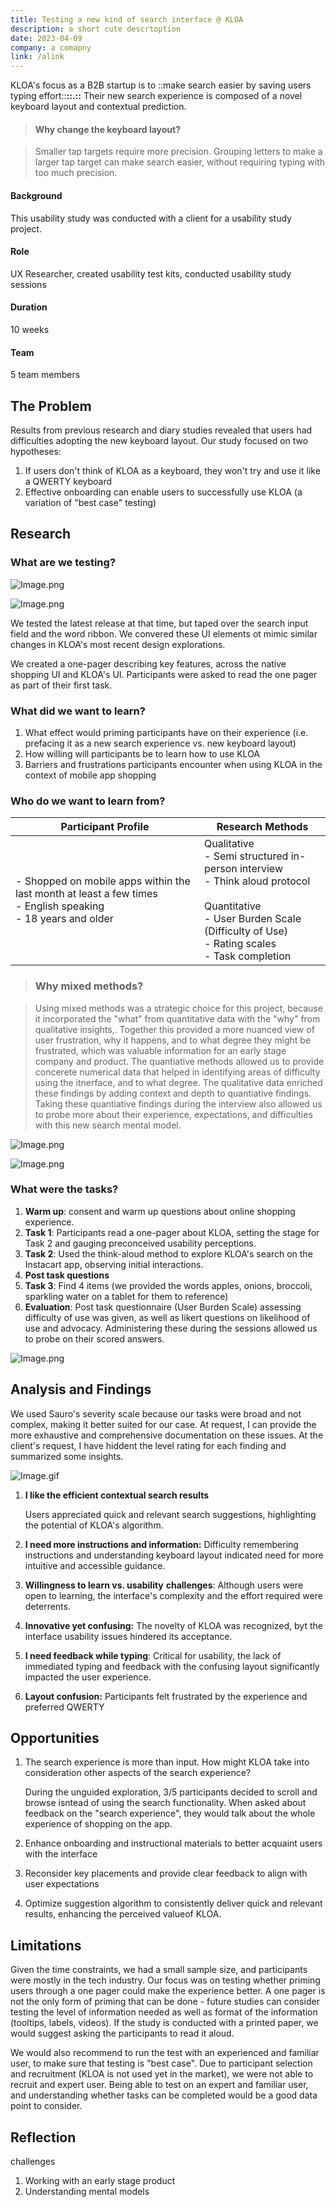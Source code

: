 ```yaml
---
title: Testing a new kind of search interface @ KLOA
description: a short cute descrtoption
date: 2023-04-09
company: a comapny
link: /alink
---
```


KLOA's focus as a B2B startup is to ::make search easier by saving users typing effort::**::.::** Their new search experience is composed of a novel keyboard layout and contextual prediction.

> #### Why change the keyboard layout?

> Smaller tap targets require more precision. Grouping letters to make a larger tap target can make search easier, without requiring typing with too much precision.

#### Background

This usability study was conducted with a client for a usability study project.

#### Role

UX Researcher, created usability test kits, conducted usability study sessions

#### Duration

10 weeks

#### Team

5 team members

## The Problem

Results from previous research and diary studies revealed that users had difficulties adopting the new keyboard layout. Our study focused on two hypotheses:

1. If users don't think of KLOA as a keyboard, they won't try and use it like a QWERTY keyboard
2. Effective onboarding can enable users to successfully use KLOA (a variation of "best case" testing)

## Research

### What are we testing?

![Image.png](/images/Image.png)

![Image.png](/images//Image2.png)

We tested the latest release at that time, but taped over the search input field and the word ribbon. We convered these UI elements ot mimic similar changes in KLOA's most recent design explorations.

We created a one-pager describing key features, across the native shopping UI and KLOA's UI. Participants were asked to read the one pager as part of their first task.

### What did we want to learn?

1. What effect would priming participants have on their experience (i.e. prefacing it as a new search experience vs. new keyboard layout)
2. How willing will participants be to learn how to use KLOA
3. Barriers and frustrations participants encounter when using KLOA in the context of mobile app shopping

### Who do we want to learn from?

| Participant Profile                                                                                                  | Research Methods                                                                                                                                                                        |
| -------------------------------------------------------------------------------------------------------------------- | --------------------------------------------------------------------------------------------------------------------------------------------------------------------------------------- |
| \- Shopped on mobile apps within the last month at least a few times <br>- English speaking <br>- 18 years and older | Qualitative<br>- Semi structured in-person interview <br>- Think aloud protocol<br><br>Quantitative<br>- User Burden Scale (Difficulty of Use)<br>- Rating scales <br>- Task completion |

> ### Why mixed methods?

> Using mixed methods was a strategic choice for this project, because it incorporated the "what" from quantitative data with the "why" from qualitative insights,. Together this provided a more nuanced view of user frustration, why it happens, and to what degree they might be frustrated, which was valuable information for an early stage company and product. The quantiative methods allowed us to provide concerete numerical data that helped in identifying areas of difficulty using the itnerface, and to what degree. The qualitative data enriched these findings by adding context and depth to quantiative findings. Taking these quantiative findings during the interview also allowed us to probe more about their experience, expectations, and difficulties with this new search mental model.

![Image.png](/images/Image3.png)

![Image.png](/images/Image4.png)

### What were the tasks?

1. **Warm up**: consent and warm up questions about online shopping experience.
2. **Task 1**: Participants read a one-pager about KLOA, setting the stage for Task 2 and gauging preconceived usability perceptions.
3. **Task 2**: Used the think-aloud method to explore KLOA's search on the Instacart app, observing initial interactions.
4. **Post task questions**
5. **Task 3**: Find 4 items (we provided the words apples, onions, broccoli, sparkling water on a tablet for them to reference)
6. **Evaluation**: Post task questionnaire (User Burden Scale) assessing difficulty of use was given, as well as likert questions on likelihood of use and advocacy. Administering these during the sessions allowed us to probe on their scored answers.

![Image.png](/images/Image5.png)

## Analysis and Findings

We used Sauro's severity scale because our tasks were broad and not complex, making it better suited for our case. At request, I can provide the more exhaustive and comprehensive documentation on these issues. At the client's request, I have hiddent the level rating for each finding and summarized some insights.

![Image.gif](/images/Image.gif)

1. **I like the efficient contextual search results**

   Users appreciated quick and relevant search suggestions, highlighting the potential of KLOA's algorithm.

1. **I need more instructions and information:** Difficulty remembering instructions and understanding keyboard layout indicated need for more intuitive and accessible guidance.
1. **Willingness to learn vs. usability** **challenges**:
   Although users were open to learning, the interface's complexity and the effort required were deterrents.
1. **Innovative yet confusing:** The novelty of KLOA was recognized, byt the interface usability issues hindered its acceptance.
1. **I need feedback while typing**:
   Critical for usability, the lack of immediated typing and feedback with the confusing layout significantly impacted the user experience.
1. **Layout confusion:** Participants felt frustrated by the experience and preferred QWERTY

## Opportunities

1. The search experience is more than input. How might KLOA take into consideration other aspects of the search experience?

   During the unguided exploration, 3/5 participants decided to scroll and browse isntead of using the search functionality. When asked about feedback on the "search experience", they would talk about the whole experience of shopping on the app.

1. Enhance onboarding and instructional materials to better acquaint users with the interface
1. Reconsider key placements and provide clear feedback to align with user expectations
1. Optimize suggestion algorithm to consistently deliver quick and relevant results, enhancing the perceived valueof KLOA.

## Limitations

Given the time constraints, we had a small sample size, and participants were mostly in the tech industry. Our focus was on testing whether priming users through a one pager could make the experience better. A one pager is not the only form of priming that can be done - future studies can consider testing the level of information needed as well as format of the information (tooltips, labels, videos). If the study is conducted with a printed paper, we would suggest asking the participants to read it aloud.

We would also recommend to run the test with an experienced and familiar user, to make sure that testing is "best case". Due to participant selection and recruitment (KLOA is not used yet in the market), we were not able to recruit and expert user. Being able to test on an expert and familiar user, and understanding whether tasks can be completed would be a good data point to consider.

## Reflection

challenges

1. Working with an early stage product
2. Understanding mental models

